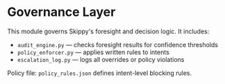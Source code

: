 # Governance Layer

This module governs Skippy's foresight and decision logic. It includes:

- `audit_engine.py` — checks foresight results for confidence thresholds
- `policy_enforcer.py` — applies written rules to intents
- `escalation_log.py` — logs all overrides or policy violations

Policy file: `policy_rules.json` defines intent-level blocking rules.
